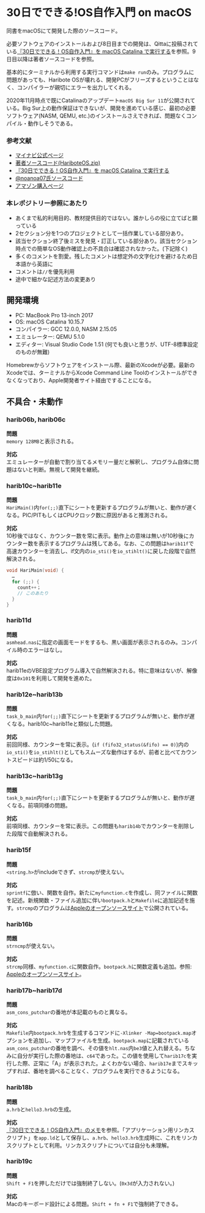 # 30日でできる!OS自作入門 on macOS
同書をmacOSにて開発した際のソースコード。

必要ソフトウェアのインストールおよび8日目までの開発は、Qittaに投稿されている[『30日でできる！OS自作入門』を macOS Catalina で実行する](https://qiita.com/noanoa07/items/8828c37c2e286522c7ee)を参照。9日目以降は著者ソースコードを参照。

基本的にターミナルから利用する実行コマンドは`make run`のみ。プログラムに問題があっても、Haribote OSが壊れる、開発PCがフリーズするということはなく、コンパイラーが親切にエラーを出力してくれる。

2020年11月時点で既にCatalinaのアップデート`macOS Big Sur 11`が公開されている。Big Sur上の動作保証はできないが、開発を進めている感じ、最初の必要ソフトウェア(NASM, QEMU, etc.)のインストールさえできれば、問題なくコンパイル・動作しそうである。

### 参考文献
- [マイナビ公式ページ](https://book.mynavi.jp/ec/products/detail/id=22078)
- [著者ソースコード(HariboteOS.zip)](https://book.mynavi.jp/files/user/support/4839919844/HariboteOS.zip)
- [『30日でできる！OS自作入門』を macOS Catalina で実行する](https://qiita.com/noanoa07/items/8828c37c2e286522c7ee)
- [@noanoa07氏ソースコード](https://github.com/noanoa07/myHariboteOS)
- [アマゾン購入ページ](https://www.amazon.co.jp/dp/4839919844)

### 本レポジトリー参照にあたり
- あくまで私的利用目的、教材提供目的ではない。誰かしらの役に立てばと願っている
- 2セクション分を1つのプロジェクトとして一括作業している部分あり。
- 該当セクション終了後ミスを発見・訂正している部分あり。該当セクション時点での簡単なOS動作確認上の不具合は確認されなかった。(下記除く)
- 多くのコメントを割愛。残したコメントは想定外の文字化けを避けるため日本語から英語に
- コメントは`//`を優先利用
- 途中で細かな記述方法の変更あり

## 開発環境
- PC: MacBook Pro 13-inch 2017
- OS: macOS Catalina 10.15.7
- コンパイラー: GCC 12.0.0, NASM 2.15.05
- エミュレーター: QEMU 5.1.0
- エディター: Visual Studio Code 1.51 (何でも良いと思うが、UTF-8標準設定のものが無難)

Homebrewからソフトウェアをインストール際、最新のXcodeが必要。最新のXcodeでは、ターミナルからXcode Command Line Toolのインストールができなくなっており、Apple開発者サイト経由ですることになる。

## 不具合・未動作

### harib06b, harib06c
**問題**<br>`memory 128MB`と表示される。

**対応**<br>エミュレーターが自動で割り当てるメモリー量だと解釈し、プログラム自体に問題はないと判断。無視して開発を継続。

### harib10c~harib11e
**問題**<br>`HariMain()`内`for(;;)`直下にシートを更新するプログラムが無いと、動作が遅くなる。PIC/PITもしくはCPUクロック数に原因があると推測される。

**対応**<br>10秒後ではなく、カウンター数を常に表示。動作上の意味は無いが10秒後にカウンター数を表示するプログラムは残してある。なお、この問題は`harib11f`で高速カウンターを消去し、if文内の`io_sti()`を`io_stihlt()`に戻した段階で自然解決される。

```c
void HariMain(void) {
  …
  for (;;) {
    count++；
    // このあたり
  }
}
```

### harib11d
**問題**<br>`asmhead.nas`に指定の画面モードをするも、黒い画面が表示されるのみ。コンパイル時のエラーはなし。

**対応**<br>harib11eのVBE設定プログラム導入で自然解決される。特に意味はないが、解像度は`0x101`を利用して開発を進めた。

### harib12e~harib13b
**問題**<br>`task_b_main`内`for(;;)`直下にシートを更新するプログラムが無いと、動作が遅くなる。harib10c~harib11eと類似した問題。

**対応**<br>前回同様、カウンターを常に表示。(`if (fifo32_status(&fifo) == 0)`)内の`io_sti()`を`io_stihlt()`としてもスムーズな動作はするが、前者と比べてカウントスピードは約1/50になる。

### harib13c~harib13g
**問題**<br>`task_b_main`内`for(;;)`直下にシートを更新するプログラムが無いと、動作が遅くなる。前項同様の問題。

**対応**<br>前項同様、カウンターを常に表示。この問題も`harib14b`でカウンターを削除した段階で自動解決される。

### harib15f
**問題**<br>`<string.h>`がincludeできず、`strcmp`が使えない。

**対応**<br>`sprintf`に倣い、関数を自作。新たに`myfunction.c`を作成し、同ファイルに関数を記述。新規関数・ファイル追加に伴い`bootpack.h`と`Makefile`に追加記述を施す。`strcmp`のプログラムは[Appleのオープンソースサイト](https://opensource.apple.com/source/Libc/Libc-262/ppc/gen/strcmp.c.auto.html)で公開されている。

### harib16b
**問題**<br>`strncmp`が使えない。

**対応**<br>`strcmp`同様、`myfunction.c`に関数自作。`bootpack.h`に関数定義も追加。参照: [Appleのオープンソースサイト](https://opensource.apple.com/source/Libc/Libc-167/gen.subproj/i386.subproj/strncmp.c.auto.html)。

### harib17b~harib17d
**問題**<br>`asm_cons_putchar`の番地が本記載のものと異なる。

**対応**<br>`Makefile`内`bootpack.hrb`を生成するコマンドに`-Xlinker -Map=bootpack.map`オプションを追加し、マップファイルを生成。`bootpack.map`に記載されている`asm_cons_putchar`の番地を調べ、その値を`hlt.nas`内`be3`値と入れ替える。ちなみに自分が実行した際の番地は、`c64`であった。この値を使用して`harib17c`を実行した際、正常に「A」が表示された。よくわかない場合、`harib17e`までスキップすれば、番地を調べることなく、プログラムを実行できるようになる。

### harib18b
**問題**<br>`a.hrb`と`hello3.hrb`の生成。

**対応**<br>[『30日でできる！OS自作入門』のメモ](https://vanya.jp.net/os/haribote.html#hrb)を参照。「アプリケーション用リンカスクリプト」を`app.ld`として保存し、`a.hrb`、`hello3.hrb`生成時に、これをリンカスクリプトとして利用。リンカスクリプトについては自分も未理解。

### harib19c
**問題**<br>`Shift + F1`を押しただけでは強制終了しない。(`0x3d`が入力されない。)

**対応**<br>Macのキーボード設計による問題。`Shift + fn + F1`で強制終了できる。